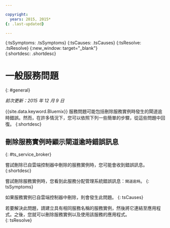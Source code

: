 ```yaml
---

copyright:
  years: 2015, 2015*
{: .last-updated}

---
```



{:tsSymptoms: .tsSymptoms} 
{:tsCauses: .tsCauses} 
{:tsResolve: .tsResolve} 
{:new_window: target="_blank"}  
{:shortdesc: .shortdesc}


# 一般服務問題
{: #general}

*前次更新：2015 年 12 月 9 日*

{{site.data.keyword.Bluemix}} 服務問題可能包括刪除服務實例時發生的閘道逾時錯誤。然而，在許多情況下，您可以依照下列一些簡單的步驟，從這些問題中回復。
{:shortdesc}

## 刪除服務實例時顯示閘道逾時錯誤訊息
{: #ts_service_broker}

嘗試刪除已自雲端控制器中刪除的服務實例時，您可能會收到錯誤訊息。
{:shortdesc}


嘗試刪除服務實例時，您看到此服務分配管理系統錯誤訊息：`閘道逾時`。
{: tsSymptoms}


如果服務實例已自雲端控制器中刪除，則會發生此問題。
{: tsCauses}


若要解決此問題，請建立具有相同服務名稱的服務實例，然後將它連結至應用程式。之後，您就可以刪除服務實例以及使用該服務的應用程式。   
{: tsResolve}


